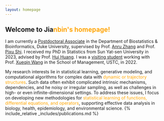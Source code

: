 ```yaml
---
layout: homepage
---
```


## Welcome to Jia<n style="color: orange;">nbin's homepage!

I am currently a [Postdoctoral Associate](https://biostat.duke.edu/profile/jianbin-tan) in the Department of Biostatistics & Bioinformatics, Duke University, supervised by Prof. [Anru Zhang](https://anruzhang.github.io) and Prof. [Pixu Shi](https://pixushi.github.io). I received my PhD in Statistics from Sun Yat-sen University in 2023, advised by Prof. [Hui Huang](http://cfas.ruc.edu.cn/kydw/zzyjy/hh/index.htm). I was a [visiting student](https://statlab905.github.io/author/jianbin-tan/) working with Prof. [Xueqin Wang](https://bs.ustc.edu.cn/english/profile.php?id=650) in the School of Management, USTC, in 2022.

My research interests lie in statistical learning, generative modeling, and computational algorithms for complex data with <span style="color: orange;">dynamic or trajectory structures</span>. Such data often exhibit complicated intrinsic mechanisms, dependencies, and he noisy or irregular sampling, as well as challenges in high- or even infinite-dimensional settings. To address these issues, I focus on developing new methodologies for  <span style="color: orange;">statistical learning of functions, differential equations, and operators</span>, supporting effective data analysis in biology, health, epidemiology, and environmental science.
{% include_relative _includes/publications.md %}